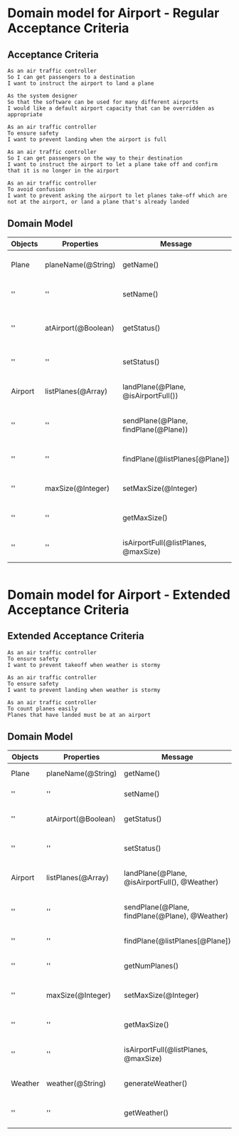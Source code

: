 # Domain model for Airport - Regular Acceptance Criteria

## Acceptance Criteria
```
As an air traffic controller
So I can get passengers to a destination
I want to instruct the airport to land a plane

As the system designer
So that the software can be used for many different airports
I would like a default airport capacity that can be overridden as appropriate

As an air traffic controller
To ensure safety
I want to prevent landing when the airport is full

As an air traffic controller
So I can get passengers on the way to their destination
I want to instruct the airport to let a plane take off and confirm that it is no longer in the airport

As an air traffic controller
To avoid confusion
I want to prevent asking the airport to let planes take-off which are not at the airport, or land a plane that's already landed
```
## Domain Model
| Objects | Properties          | Message                              | Context                    | Output        |
| ------- | ------------------- | ------------------------------------ | -------------------------- | ------------- |
| Plane   | planeName(@String)  | getName()                            | get name of plane          | @String       |
| ''      | ''                  | setName()                            | set name of plane          | @String       |
| ''      | atAirport(@Boolean) | getStatus()                          | At Airport ? (T/F) status  | @Boolean      |
| ''      | ''                  | setStatus()                          | sets 'At Airport ?' status | @Boolean      |
| Airport | listPlanes(@Array)  | landPlane(@Plane, @isAirportFull())  | adds plane to airport      | @Array[@Item] |
| ''      | ''                  | sendPlane(@Plane, findPlane(@Plane)) | removes plane from airport | @Array[@Item] |
| ''      | ''                  | findPlane(@listPlanes[@Plane])       | is plane in airport        | @Boolean      |
| ''      | maxSize(@Integer)   | setMaxSize(@Integer)                 | sets max capacity          | @Integer      |
| ''      | ''                  | getMaxSize()                         | returns max capacity       | @Integer      |
| ''      | ''                  | isAirportFull(@listPlanes, @maxSize) | checks if airport is full  | @Boolean      |

```
```
# Domain model for Airport - Extended Acceptance Criteria

## Extended Acceptance Criteria
```
As an air traffic controller
To ensure safety
I want to prevent takeoff when weather is stormy

As an air traffic controller
To ensure safety
I want to prevent landing when weather is stormy

As an air traffic controller
To count planes easily
Planes that have landed must be at an airport
```
## Domain Model
| Objects | Properties          | Message                                        | Context                    | Output        |
| ------- | ------------------- | ---------------------------------------------- | -------------------------- | ------------- |
| Plane   | planeName(@String)  | getName()                                      | get name of plane          | @String       |
| ''      | ''                  | setName()                                      | set name of plane          | @String       |
| ''      | atAirport(@Boolean) | getStatus()                                    | At Airport ? (T/F) status  | @Boolean      |
| ''      | ''                  | setStatus()                                    | sets 'At Airport ?' status | @Boolean      |
| Airport | listPlanes(@Array)  | landPlane(@Plane, @isAirportFull(), @Weather)  | adds plane to airport      | @Array[@Item] |
| ''      | ''                  | sendPlane(@Plane, findPlane(@Plane), @Weather) | removes plane from airport | @Array[@Item] |
| ''      | ''                  | findPlane(@listPlanes[@Plane])                 | is plane in airport        | @Boolean      |
| ''      | ''                  | getNumPlanes()                                 | returns the # of planes    | @Integer      |
| ''      | maxSize(@Integer)   | setMaxSize(@Integer)                           | set the max capacity       | @Integer      |
| ''      | ''                  | getMaxSize()                                   | returns max capacity       | @Integer      |
| ''      | ''                  | isAirportFull(@listPlanes, @maxSize)           | checks if airport is full  | @Boolean      |
| Weather | weather(@String)    | generateWeather()                              | generates a random weather | @String       |
| ''      | ''                  | getWeather()                                   | returns the weather        | @String       |

